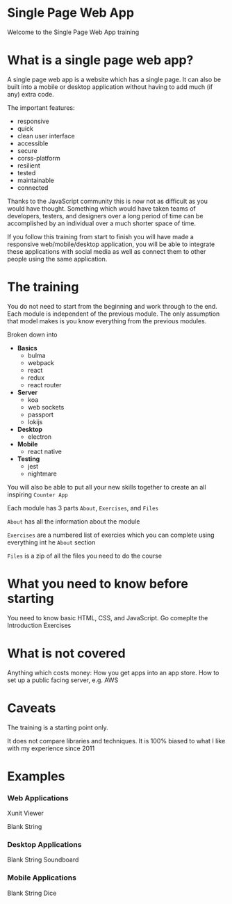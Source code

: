 # Single Page Web App

Welcome to the Single Page Web App training

# What is a single page web app?

A single page web app is a website which has a single page. It can also be built into a mobile or desktop application without having to add much (if any) extra code.

The important features:
* responsive
* quick
* clean user interface
* accessible
* secure
* corss-platform
* resilient
* tested
* maintainable
* connected

Thanks to the JavaScript community this is now not as difficult as you would have thought. Something which would have taken teams of developers, testers, and designers over a long period of time can be accomplished by an individual over a much shorter space of time.

If you follow this training from start to finish you will have made a responsive web/mobile/desktop application, you will be able to integrate these applications with social media as well as connect them to other people using the same application.


# The training

You do not need to start from the beginning and work through to the end. Each module is independent of the previous module. The only assumption that model makes is you know everything from the previous modules.

Broken down into

* **Basics**
    * bulma
    * webpack
    * react
    * redux
    * react router
* **Server**
    * koa
    * web sockets
    * passport
    * lokijs
* **Desktop**
    * electron
* **Mobile**
    * react native
* **Testing**
    * jest
    * nightmare

You will also be able to put all your new skills together to create an all inspiring `Counter App`

Each module has 3 parts `About`, `Exercises`, and `Files`

`About` has all the information about the module

`Exercises` are a numbered list of exercies which you can complete using everything int he `About` section

`Files` is a zip of all the files you need to do the course

# What you need to know before starting

You need to know basic HTML, CSS, and JavaScript. Go comeplte the Introduction Exercises

# What is not covered

Anything which costs money: How you get apps into an app store. How to set up a public facing server, e.g. AWS

# Caveats

The training is a starting point only.

It does not compare libraries and techniques. It is 100% biased to what I like with my experience since 2011

# Examples

### Web Applications

Xunit Viewer

Blank String

### Desktop Applications

Blank String Soundboard

### Mobile Applications

Blank String Dice
